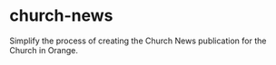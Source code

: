 # church-news
Simplify the process of creating the Church News publication for the Church in Orange.
